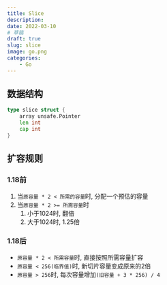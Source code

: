 ```yaml
---
title: Slice
description: 
date: 2022-03-10
# 草稿
draft: true
slug: slice
image: go.png
categories:
    - Go
---
```


## 数据结构

```go
type slice struct {
    array unsafe.Pointer
    len int
    cap int
}
```

## 扩容规则

### 1.18前
1. 当`原容量 * 2 < 所需的容量`时, 分配一个预估的容量
2. 当`原容量 * 2 >= 所需容量`时
    1. 小于1024时, 翻倍
    2. 大于1024时, 1.25倍

### 1.18后
- `原容量 * 2 < 所需容量`时, 直接按照所需容量扩容
- `原容量 < 256(临界值)`时, 新切片容量变成原来的2倍
- `原容量 > 256`时, 每次容量增加`(旧容量 + 3 * 256) / 4`